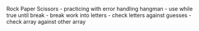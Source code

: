 Rock Paper Scissors - practicing with error handling 
hangman - use while true until break - break work into letters - check letters against guesses - check array against other array
